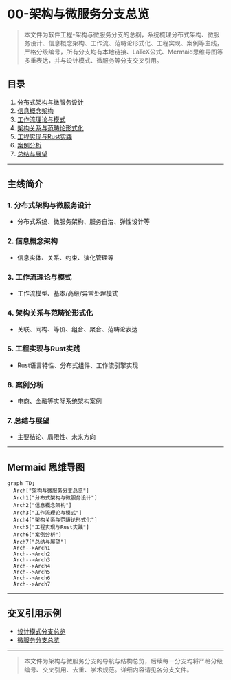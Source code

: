 # 00-架构与微服务分支总览

> 本文件为软件工程-架构与微服务分支的总纲，系统梳理分布式架构、微服务设计、信息概念架构、工作流、范畴论形式化、工程实现、案例等主线，严格分级编号，所有分支均有本地链接、LaTeX公式、Mermaid思维导图等多重表达，并与设计模式、微服务等分支交叉引用。

## 目录

1. [分布式架构与微服务设计](./01-DistributedMicroservices.md)
2. [信息概念架构](./02-InformationConcept.md)
3. [工作流理论与模式](./03-WorkflowTheory.md)
4. [架构关系与范畴论形式化](./04-CategoryTheory.md)
5. [工程实现与Rust实践](./05-EngineeringRust.md)
6. [案例分析](./06-CaseStudies.md)
7. [总结与展望](./07-SummaryProspect.md)

---

## 主线简介

### 1. 分布式架构与微服务设计

- 分布式系统、微服务架构、服务自治、弹性设计等

### 2. 信息概念架构

- 信息实体、关系、约束、演化管理等

### 3. 工作流理论与模式

- 工作流模型、基本/高级/异常处理模式

### 4. 架构关系与范畴论形式化

- 关联、同构、等价、组合、聚合、范畴论表达

### 5. 工程实现与Rust实践

- Rust语言特性、分布式组件、工作流引擎实现

### 6. 案例分析

- 电商、金融等实际系统架构案例

### 7. 总结与展望

- 主要结论、局限性、未来方向

---

## Mermaid 思维导图

```mermaid
graph TD;
  Arch["架构与微服务分支总览"]
  Arch1["分布式架构与微服务设计"]
  Arch2["信息概念架构"]
  Arch3["工作流理论与模式"]
  Arch4["架构关系与范畴论形式化"]
  Arch5["工程实现与Rust实践"]
  Arch6["案例分析"]
  Arch7["总结与展望"]
  Arch-->Arch1
  Arch-->Arch2
  Arch-->Arch3
  Arch-->Arch4
  Arch-->Arch5
  Arch-->Arch6
  Arch-->Arch7
```

---

## 交叉引用示例

- [设计模式分支总览](../DesignPattern/00-Overview.md)
- [微服务分支总览](../Microservices/00-Overview.md)

---

> 本文件为架构与微服务分支的导航与结构总览，后续每一分支均将严格分级编号、交叉引用、去重、学术规范。详细内容请见各分支文件。
